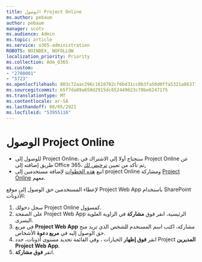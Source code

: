 ```yaml
---
title: الوصول Project Online
ms.author: pebaum
author: pebaum
manager: scotv
ms.audience: Admin
ms.topic: article
ms.service: o365-administration
ROBOTS: NOINDEX, NOFOLLOW
localization_priority: Priority
ms.collection: Adm_O365
ms.custom:
- "2700001"
- "5723"
ms.openlocfilehash: 803c72aac296c1610702cf6bd31cc8b3fa50d0ffa5321a8637186992bd51de3f
ms.sourcegitcommit: b5f7da89a650d2915dc652449623c78be6247175
ms.translationtype: MT
ms.contentlocale: ar-SA
ms.lasthandoff: 08/05/2021
ms.locfileid: "53955116"
---
```

# <a name="access-project-online"></a>الوصول Project Online

- للوصول إلى Project Online، ستحتاج أولا [](https://docs.microsoft.com/ProjectOnline/get-started-with-project-online) إلى الاشتراك في Project Online عن طريق إضافته إلى Office 365، ثم تأكد من تعيين [ترخيص لك.](https://docs.microsoft.com/ProjectOnline/step-1-sign-up-for-project-online#next-make-sure-you-can-get-in)
- اتبع [هذه الخطوات](https://docs.microsoft.com/ProjectOnline/step-2-add-people-to-project-online) لإضافة مستخدمين إلى project Online ومشاركة [Project Online](https://docs.microsoft.com/ProjectOnline/step-2-add-people-to-project-online#4-finally-share-project-online-with-the-people-you-added) معهم.

لإعطاء المستخدمين حق الوصول إلى موقع Project Web App باستخدام SharePoint الأذونات:

1. سجل دخولك Project Online كمسؤول.
2. على الصفحة Project Web App الرئيسية، انقر فوق **مشاركة** في الزاوية العلوية اليسرى.
3. في مربع **Project Web App** مشاركة، اكتب اسم المستخدم للشخص الذي تريد منح حق الوصول إليه في **مربع دعوة** الأشخاص.
4. انقر **فوق إظهار** الخيارات  ، وفي القائمة تحديد مستوى أذونات، حدد Project **المديرين Project Web App**.
5. انقر **فوق مشاركة**.
